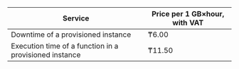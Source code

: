 | Service | Price per 1 GB×hour, with VAT |
| --- | --- |
| Downtime of a provisioned instance | ₸6.00 |
| Execution time of a function in a provisioned instance | ₸11.50 |
